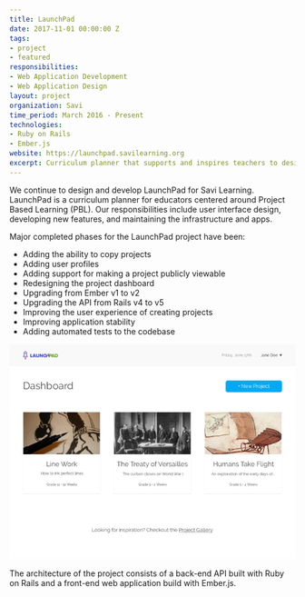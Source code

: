 ```yaml
---
title: LaunchPad
date: 2017-11-01 00:00:00 Z
tags:
- project
- featured
responsibilities:
- Web Application Development
- Web Application Design
layout: project
organization: Savi
time_period: March 2016 - Present
technologies:
- Ruby on Rails
- Ember.js
website: https://launchpad.savilearning.org
excerpt: Curriculum planner that supports and inspires teachers to design high-quality, personalized learning experiences
---
```


We continue to design and develop LaunchPad for Savi Learning. LaunchPad is a curriculum planner for educators centered around Project Based Learning (PBL). Our responsibilities include user interface design, developing new features, and maintaining the infrastructure and apps.

Major completed phases for the LaunchPad project have been:

- Adding the ability to copy projects
- Adding user profiles
- Adding support for making a project publicly viewable
- Redesigning the project dashboard
- Upgrading from Ember v1 to v2
- Upgrading the API from Rails v4 to v5
- Improving the user experience of creating projects
- Improving application stability
- Adding automated tests to the codebase

![LaunchPad Dashboard Redesign](/img/projects/launchpad-dashboard.png)

The architecture of the project consists of a back-end API built with Ruby on Rails and a front-end web application build with Ember.js.
